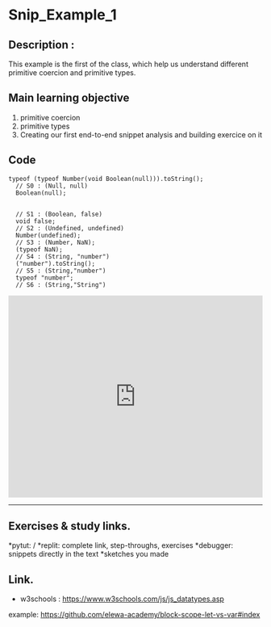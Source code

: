 # Snip_Example_1

## Description :
This example is the first of the class, which help us understand different primitive coercion and primitive types.


## Main learning objective
1. primitive coercion 
2. primitive types
3. Creating our first end-to-end snippet analysis and building exercice on it

## Code
~~~~
typeof (typeof Number(void Boolean(null))).toString();
  // S0 : (Null, null)
  Boolean(null);
  
  
  // S1 : (Boolean, false)
  void false;
  // S2 : (Undefined, undefined)
  Number(undefined);
  // S3 : (Number, NaN);
  (typeof NaN);
  // S4 : (String, "number")
  ("number").toString();
  // S5 : (String,"number")
  typeof "number";
  // S6 : (String,"String")
~~~~

<iframe height="400px" width="100%" src="https://repl.it/@Ludovic7127/IroncladWebbedOutcome?lite=true" scrolling="no" frameborder="no" allowtransparency="true" allowfullscreen="true" sandbox="allow-forms allow-pointer-lock allow-popups allow-same-origin allow-scripts allow-modals"></iframe>

___

## Exercises & study links.  
*pytut: /
*replit: complete link, step-throughs, exercises
*debugger: snippets directly in the text
*sketches you made

## Link.  
* w3schools : https://www.w3schools.com/js/js_datatypes.asp

example: https://github.com/elewa-academy/block-scope-let-vs-var#index
